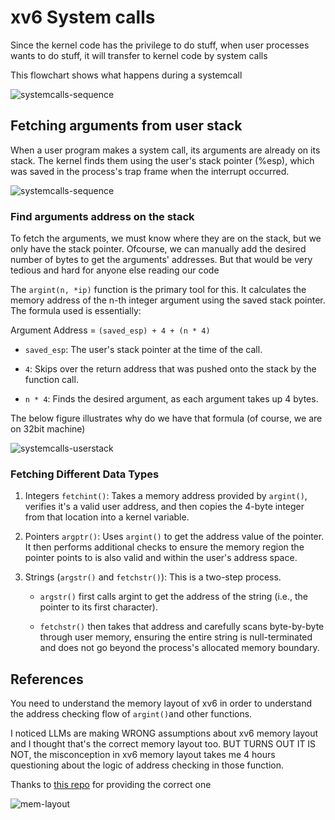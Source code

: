 # xv6 System calls

Since the kernel code has the privilege to do stuff, when user processes wants to do stuff, it will transfer to kernel code by system calls

This flowchart shows what happens during a systemcall

![systemcalls-sequence](images/systemcalls.drawio.png)

## Fetching arguments from user stack

When a user program makes a system call, its arguments are already on its stack. The kernel finds them using the user's stack pointer (%esp), which was saved in the process's trap frame when the interrupt occurred.

![systemcalls-sequence](images/systemcalls-arguments.drawio.png)

### Find arguments address on the stack

To fetch the arguments, we must know where they are on the stack, but we only have the stack pointer. Ofcourse, we can manually add the desired number of bytes to get the arguments' addresses. But that would be very tedious and hard for anyone else reading our code

The `argint(n, *ip)` function is the primary tool for this. It calculates the memory address of the n-th integer argument using the saved stack pointer. The formula used is essentially:

Argument Address = `(saved_esp) + 4 + (n * 4)`

- `saved_esp`: The user's stack pointer at the time of the call.

- `4`: Skips over the return address that was pushed onto the stack by the function call.

- `n * 4`: Finds the desired argument, as each argument takes up 4 bytes.

The below figure illustrates why do we have that formula (of course, we are on 32bit machine)

![systemcalls-userstack](images/systemcalls-userstack.drawio.png)

### Fetching Different Data Types

1. Integers `fetchint()`: Takes a memory address provided by `argint()`, verifies it's a valid user address, and then copies the 4-byte integer from that location into a kernel variable.

2. Pointers `argptr()`: Uses `argint()` to get the address value of the pointer. It then performs additional checks to ensure the memory region the pointer points to is also valid and within the user's address space.

3. Strings (`argstr()` and `fetchstr()`): This is a two-step process.

   - `argstr()` first calls argint to get the address of the string (i.e., the pointer to its first character).

   - `fetchstr()` then takes that address and carefully scans byte-by-byte through user memory, ensuring the entire string is null-terminated and does not go beyond the process's allocated memory boundary.

## References

You need to understand the memory layout of xv6 in order to understand the address checking flow of `argint()`and other functions.

I noticed LLMs are making WRONG assumptions about xv6 memory layout and I thought that's the correct memory layout too. BUT TURNS OUT IT IS NOT, the misconception in xv6 memory layout takes me 4 hours questioning about the logic of address checking in those function.

Thanks to [this repo](https://github.com/zarif98sjs/xv6-memory-management-walkthrough) for providing the correct one

![mem-layout](images/systemcalls-memory-layout.drawio.png)
